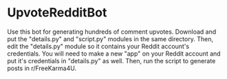# UpvoteRedditBot
Use this bot for generating hundreds of comment upvotes. Download and put the "details.py" and "script.py" modules in the same directory. Then, edit the "details.py" module so it contains your Reddit account's credentials. You will need to make a new "app" on your Reddit account and put it's credentials in "details.py" as well. Then, run the script to generate posts in r/FreeKarma4U.

